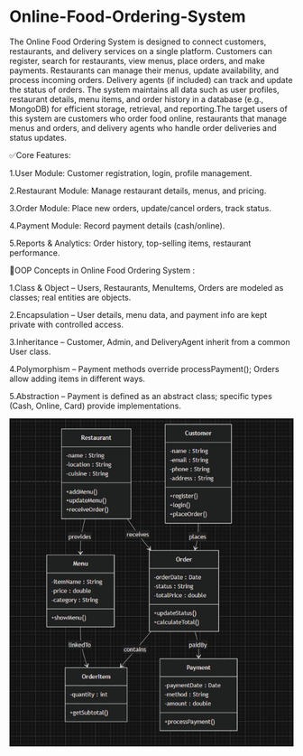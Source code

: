 # Online-Food-Ordering-System
The Online Food Ordering System is designed to connect customers, restaurants, and delivery services on a single platform. Customers can register, search for restaurants, view menus, place orders, and make payments. Restaurants can manage their menus, update availability, and process incoming orders. Delivery agents (if included) can track and update the status of orders. The system maintains all data such as user profiles, restaurant details, menu items, and order history in a database (e.g., MongoDB) for efficient storage, retrieval, and reporting.The target users of this system are customers who order food online, restaurants that manage menus and orders, and delivery agents who handle order deliveries and status updates.

✅Core Features:

1.User Module: Customer registration, login, profile management.

2.Restaurant Module: Manage restaurant details, menus, and pricing.

3.Order Module: Place new orders, update/cancel orders, track status.

4.Payment Module: Record payment details (cash/online).

5.Reports & Analytics: Order history, top-selling items, restaurant performance.


🔹OOP Concepts in Online Food Ordering System :

1.Class & Object – Users, Restaurants, MenuItems, Orders are modeled as classes; real entities are objects.

2.Encapsulation – User details, menu data, and payment info are kept private with controlled access.

3.Inheritance – Customer, Admin, and DeliveryAgent inherit from a common User class.

4.Polymorphism – Payment methods override processPayment(); Orders allow adding items in different ways.

5.Abstraction – Payment is defined as an abstract class; specific types (Cash, Online, Card) provide implementations.


![image alt](https://github.com/mohankaarthick06/Online-Food-Ordering-System/blob/91abf765be98027ff705d604ade0184cd3d9e989/Screenshot%202025-09-26%20092002.png)